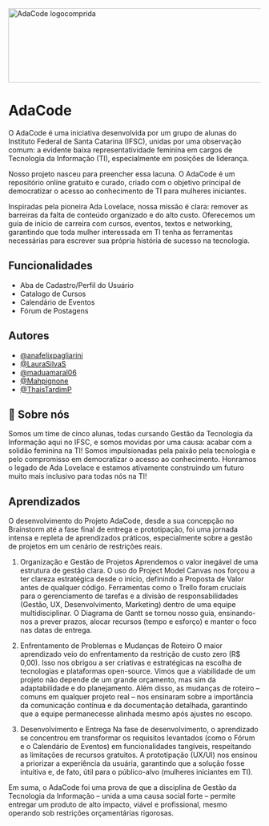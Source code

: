 
<img width="534" height="148" alt="AdaCode logocomprida" src="https://github.com/user-attachments/assets/5d36e09f-2af2-4e4d-aac6-b1e1877cc747" />

# AdaCode

O AdaCode é uma iniciativa desenvolvida por um grupo de alunas do Instituto Federal de Santa Catarina (IFSC), unidas por uma observação comum: a evidente baixa representatividade feminina em cargos de Tecnologia da Informação (TI), especialmente em posições de liderança.

Nosso projeto nasceu para preencher essa lacuna. O AdaCode é um repositório online gratuito e curado, criado com o objetivo principal de democratizar o acesso ao conhecimento de TI para mulheres iniciantes.

Inspiradas pela pioneira Ada Lovelace, nossa missão é clara: remover as barreiras da falta de conteúdo organizado e do alto custo. Oferecemos um guia de início de carreira com cursos, eventos, textos e networking, garantindo que toda mulher interessada em TI tenha as ferramentas necessárias para escrever sua própria história de sucesso na tecnologia.


## Funcionalidades

- Aba de Cadastro/Perfil do Usuário
- Catalogo de Cursos
- Calendário de Eventos
- Fórum de Postagens


## Autores

- [@anafelixpagliarini](https://github.com/anafelixpagliarini)
- [@LauraSilvaS](https://github.com/LauraSilvaS)
- [@maduamaral06](https://www.github.com/maduamaral06)
- [@Mahpignone](https://github.com/Mahpignone)
- [@ThaisTardimP](https://github.com/ThaisTardimP)
  
## 🚀 Sobre nós

Somos um time de cinco alunas, todas cursando Gestão da Tecnologia da Informação aqui no IFSC, e somos movidas por uma causa: acabar com a solidão feminina na TI!
Somos impulsionadas pela paixão pela tecnologia e pelo compromisso em democratizar o acesso ao conhecimento. Honramos o legado de Ada Lovelace e estamos ativamente construindo um futuro muito mais inclusivo para todas nós na TI!

## Aprendizados

O desenvolvimento do Projeto AdaCode, desde a sua concepção no Brainstorm até a fase final de entrega e prototipação, foi uma jornada intensa e repleta de aprendizados práticos, especialmente sobre a gestão de projetos em um cenário de restrições reais.

1. Organização e Gestão de Projetos
Aprendemos o valor inegável de uma estrutura de gestão clara. O uso do Project Model Canvas nos forçou a ter clareza estratégica desde o início, definindo a Proposta de Valor antes de qualquer código. Ferramentas como o Trello foram cruciais para o gerenciamento de tarefas e a divisão de responsabilidades (Gestão, UX, Desenvolvimento, Marketing) dentro de uma equipe multidisciplinar. O Diagrama de Gantt se tornou nosso guia, ensinando-nos a prever prazos, alocar recursos (tempo e esforço) e manter o foco nas datas de entrega.

2. Enfrentamento de Problemas e Mudanças de Roteiro
O maior aprendizado veio do enfrentamento da restrição de custo zero (R$ 0,00). Isso nos obrigou a ser criativas e estratégicas na escolha de tecnologias e plataformas open-source. Vimos que a viabilidade de um projeto não depende de um grande orçamento, mas sim da adaptabilidade e do planejamento. Além disso, as mudanças de roteiro – comuns em qualquer projeto real – nos ensinaram sobre a importância da comunicação contínua e da documentação detalhada, garantindo que a equipe permanecesse alinhada mesmo após ajustes no escopo.

3. Desenvolvimento e Entrega
Na fase de desenvolvimento, o aprendizado se concentrou em transformar os requisitos levantados (como o Fórum e o Calendário de Eventos) em funcionalidades tangíveis, respeitando as limitações de recursos gratuitos. A prototipação (UX/UI) nos ensinou a priorizar a experiência da usuária, garantindo que a solução fosse intuitiva e, de fato, útil para o público-alvo (mulheres iniciantes em TI).

Em suma, o AdaCode foi uma prova de que a disciplina de Gestão da Tecnologia da Informação – unida a uma causa social forte – permite entregar um produto de alto impacto, viável e profissional, mesmo operando sob restrições orçamentárias rigorosas.

